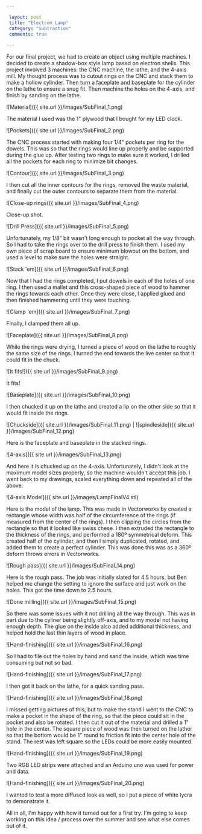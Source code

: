 ```yaml
---

 layout: post
 title: "Electron Lamp"
 category: "Subtraction"
 comments: true
 
---
```


For our final project, we had to create an object using multiple machines. I decided to create a shadow-box style lamp based on electron shells. This project involved 3 machines: the CNC machine, the lathe, and the 4-axis mill. My thought process was to cutout rings on the CNC and stack them to make a hollow cylinder. Then turn a faceplate and baseplate for the cylinder on the lathe to ensure a snug fit. Then machine the holes on the 4-axis, and finish by sanding on the lathe. 

![Material]({{ site.url }}/images/SubFinal_1.png)

The material I used was the 1" plywood that I bought for my LED clock. 

![Pockets]({{ site.url }}/images/SubFinal_2.png)

The CNC process started with making four 1/4" pockets per ring for the dowels. This was so that the rings would line up properly and be supported during the glue up. After testing two rings to make sure it worked, I drilled all the pockets for each ring to minimize bit changes.

![Contour]({{ site.url }}/images/SubFinal_3.png)

I then cut all the inner contours for the rings, removed the waste material, and finally cut the outer contours to separate them from the material. 

![Close-up rings({{ site.url }}/images/SubFinal_4.png)

Close-up shot.

![Drill Press]({{ site.url }}/images/SubFinal_5.png)

Unfortunately, my 1/8" bit wasn't long enough to pocket all the way through. So I had to take the rings over to the drill press to finish them. I used my own piece of scrap board to ensure minimum blowout on the bottom, and used a level to make sure the holes were straight. 

![Stack 'em]({{ site.url }}/images/SubFinal_6.png)

Now that I had the rings completed, I put dowels in each of the holes of one ring. I then used a mallet and this cross-shaped piece of wood to hammer the rings towards each other. Once they were close, I applied glued and then finished hammering until they were touching.

![Clamp 'em]({{ site.url }}/images/SubFinal_7.png)

Finally, I clamped them all up. 

![Faceplate]({{ site.url }}/images/SubFinal_8.png)

While the rings were drying, I turned a piece of wood on the lathe to roughly the same size of the rings. I turned the end towards the live center so that it could fit in the chuck. 

![It fits!]({{ site.url }}/images/SubFinal_9.png)

It fits!

![Baseplate]({{ site.url }}/images/SubFinal_10.png)

I then chucked it up on the lathe and created a lip on the other side so that it would fit inside the rings.

![Chuckside]({{ site.url }}/images/SubFinal_11.png) | ![spindleside]({{ site.url }}/images/SubFinal_12.png)

Here is the faceplate and baseplate in the stacked rings.

![4-axis]({{ site.url }}/images/SubFinal_13.png)

And here it is chucked up on the 4-axis. Unfortunately, I didn't look at the maximum model sizes properly, so the machine wouldn't accept this job. I went back to my drawings, scaled everything down and repeated all of the above. 

![4-axis Model]({{ site.url }}/images/LampFinalV4.stl)

Here is the model of the lamp. This was made in Vectorworks by created a rectangle whose width was half of the circumference of the rings (if measured from the center of the rings). I then clipping the circles from the rectangle so that it looked like swiss chese. I then extruded the rectangle to the thickness of the rings, and performed a 180º symmetrical deform. This created half of the cylinder, and then I simply duplicated, rotated, and added them to create a perfect cylinder. This was done this was as a 360º deform throws errors in Vectorworks. 

![Rough pass]({{ site.url }}/images/SubFinal_14.png)

Here is the rough pass. The job was initially slated for 4.5 hours, but Ben helped me change the setting to ignore the surface and just work on the holes. This got the time down to 2.5 hours. 

![Done milling]({{ site.url }}/images/SubFinal_15.png)

So there was some issues with it not drilling all the way through. This was in part due to the cyliner being slightly off-axis, and to my model not having enough depth. The glue on the inside also added additional thickness, and helped hold the last thin layers of wood in place. 

![Hand-finishing]({{ site.url }}/images/SubFinal_16.png)

So I had to file out the holes by hand and sand the inside, which was time consuming but not so bad. 

![Hand-finishing]({{ site.url }}/images/SubFinal_17.png)

I then got it back on the lathe, for a quick sanding pass. 

![Hand-finishing]({{ site.url }}/images/SubFinal_18.png)

I missed getting pictures of this, but to make the stand I went to the CNC to make a pocket in the shape of the ring, so that the piece could sit in the pocket and also be rotated. I then cut it out of the material and drilled a 1" hole in the center. The square piece of wood was then turned on the lather so that the bottom would be 1" round to friction fit into the center hole of the stand. The rest was left square so the LEDs could be more easily mounted.

![Hand-finishing]({{ site.url }}/images/SubFinal_19.png)

Two RGB LED strips were attached and an Arduino uno was used for power and data. 

![Hand-finishing]({{ site.url }}/images/SubFinal_20.png)

I wanted to test a more diffused look as well, so I put a piece of white lycra to demonstrate it.

All in all, I'm happy with how it turned out for a first try. I'm going to keep working on this idea / process over the summer and see what else comes out of it. 











